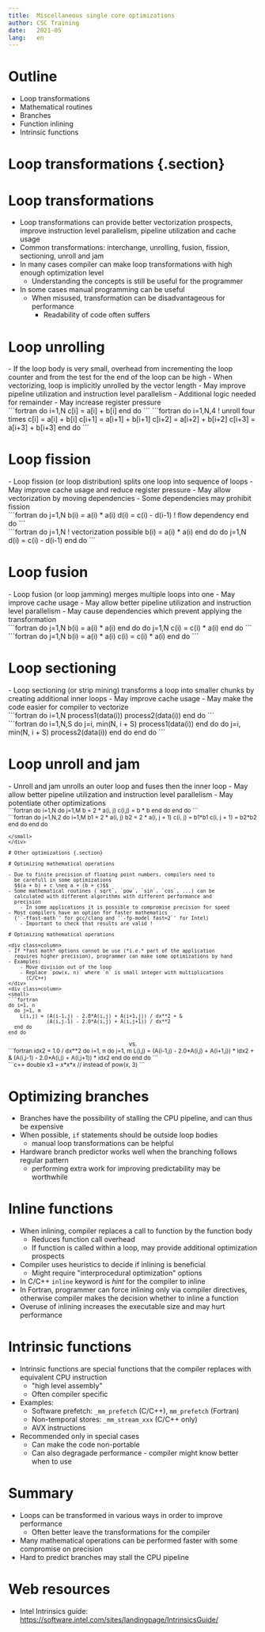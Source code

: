 ```yaml
---
title:  Miscellaneous single core optimizations
author: CSC Training
date:   2021-05
lang:   en
---
```


# Outline

- Loop transformations
- Mathematical routines
- Branches
- Function inlining
- Intrinsic functions

# Loop transformations {.section}

# Loop transformations

- Loop transformations can provide better vectorization prospects, improve 
  instruction level parallelism, pipeline utilization and cache usage
- Common transformations: interchange, unrolling, fusion, fission, sectioning,
  unroll and jam
- In many cases compiler can make loop transformations with high
  enough optimization level
    - Understanding the concepts is still be useful for the programmer
- In some cases manual programming can be useful
    - When misused, transformation can be disadvantageous for performance
        - Readability of code often suffers

# Loop unrolling

<div class=column>
- If the loop body is very small, overhead from incrementing the loop counter
  and from the test for the end of the loop can be high
- When vectorizing, loop is implicitly unrolled by the vector length
- May improve pipeline utilization and instruction level parallelism
- Additional logic needed for remainder
- May increase register pressure

</div>
<div class=column>
```fortran
do i=1,N
  c[i] = a[i] + b[i]
end do
```
```fortran
do i=1,N,4  ! unroll four times
  c[i] = a[i] + b[i]
  c[i+1] = a[i+1] + b[i+1]
  c[i+2] = a[i+2] + b[i+2]
  c[i+3] = a[i+3] + b[i+3]
end do
```
</div>

# Loop fission

<div class=column>
- Loop fission (or loop distribution) splits one loop into sequence of loops
- May improve cache usage and reduce register pressure
- May allow vectorization by moving dependencies 
- Some dependencies may prohibit fission
</div>
<div class=column>
```fortran
do j=1,N
  b(i) = a(i) * a(i)
  d(i) = c(i) - d(i-1)    ! flow dependency
end do
```
<br>
```fortran
do j=1,N  ! vectorization possible
  b(i) = a(i) * a(i)
end do
do j=1,N
  d(i) = c(i) - d(i-1)
end do
```
</div>

# Loop fusion

<div class=column>
- Loop fusion (or loop jamming) merges multiple loops into one
- May improve cache usage 
- May allow better pipeline utilization and instruction level parallelism
- May cause dependencies which prevent applying the transformation
</div>
<div class=column>
```fortran
do j=1,N
  b(i) = a(i) * a(i)
end do
do j=1,N
  c(i) = c(i) * a(i) 
end do
```
<br>
```fortran
do j=1,N
  b(i) = a(i) * a(i)
  c(i) = c(i) * a(i) 
end do
```
</div>

# Loop sectioning

<div class=column>
- Loop sectioning (or strip mining) transforms a loop into smaller chunks by 
  creating additional inner loops
- May improve cache usage
- May make the code easier for compiler to vectorize
</div>
<div class=column>
```fortran
do i=1,N
  process1(data(i))
  process2(data(i))
end do
```
<br>
```fortran
do i=1,N,S
  do j=i, min(N, i + S)
     process1(data(i))
  end do
  do j=i, min(N, i + S)
    process2(data(i))
  end do
end do
```
</div>

# Loop unroll and jam

<div class=column>
- Unroll and jam unrolls an outer loop and fuses then the inner loop 
- May allow better pipeline utilization and instruction level parallelism
- May potentiate other optimizations
</div>
<div class=column>
<small>
```fortran
do i=1,N  
  do j=1,M
    b = 2 * a(i, j) 
	c(i,j) = b * b
  end do
end do
```
<br>
```fortran
do j=1,N,2
  do i=1,M
    b1 = 2 * a(i, j)
	b2 = 2 * a(i, j + 1)
	c(i, j) = b1*b1
	c(i, j + 1) = b2*b2
  end do
end do

```
</small>
</div>

# Other optimizations {.section}

# Optimizing mathematical operations

- Due to finite precision of floating point numbers, compilers need to
  be carefull in some optimizations 
  $$(a + b) + c \neq a + (b + c)$$
- Some mathematical routines (`sqrt`, `pow`, `sin`, `cos`, ...) can be
  calculated with different algorithms with different performance and
  precision
    - In some applications it is possible to compromise precision for speed
- Most compilers have an option for faster mathematics 
  ('`-ffast-math`' for gcc/clang and '`-fp-model fast=2`' for Intel)
    - Important to check that results are valid !
	  
# Optimizing mathematical operations

<div class=column>
- If *fast math* options cannot be use (*i.e.* part of the application 
  requires higher precision), programmer can make some optimizations by hand
- Examples:
    - Move division out of the loop
	- Replace `pow(x, n)` where `n` is small integer with multiplications 
	  (C/C++)
</div>
<div class=column>
<small>
```fortran
do i=1, n
  do j=1, m
    L(i,j) = (A(i-1,j) - 2.0*A(i,j) + A(i+1,j)) / dx**2 + &
             (A(i,j-1) - 2.0*A(i,j) + A(i,j+1)) / dx**2
  end do
end do
```
<center> vs. </center>
```fortran
idx2 = 1.0 / dx**2
do i=1, n
  do j=1, m
    L(i,j) = (A(i-1,j) - 2.0*A(i,j) + A(i+1,j)) * idx2 + &
             (A(i,j-1) - 2.0*A(i,j) + A(i,j+1)) * idx2
  end do
end do
```
<br>
```c++
double x3 = x*x*x  // instead of pow(x, 3)
```
</small>
</div>


# Optimizing branches

- Branches have the possibility of stalling the CPU pipeline, and can thus be 
  expensive
- When possible, `if` statements should be outside loop bodies
    - manual loop transformations can be helpful
- Hardware branch predictor works well when the branching follows 
  regular pattern
    - performing extra work for improving predictability may be worthwhile

# Inline functions

- When inlining, compiler replaces a call to function by the function body
    - Reduces function call overhead
	- If function is called within a loop, may provide additional optimization 
	  prospects
- Compiler uses heuristics to decide if inlining is beneficial
    - Might require "interprocedural optimization" options
- In C/C++ `inline` keyword is *hint* for the compiler to inline
- In Fortran, programmer can force inlining only via compiler directives, 
  otherwise compiler makes the decision whether to inline a function 
- Overuse of inlining increases the executable size and may hurt performance
  
# Intrinsic functions

- Intrinsic functions are special functions that the compiler replaces with 
  equivalent CPU instruction
    - "high level assembly"
	- Often compiler specific
- Examples:
    - Software prefetch: `_mm_prefetch` (C/C++), `mm_prefetch` (Fortran)
	- Non-temporal stores: `_mm_stream_xxx` (C/C++ only)
	- AVX instructions
- Recommended only in special cases
    - Can make the code non-portable
	- Can also degragade performance - compiler might know better when to use

# Summary

- Loops can be transformed in various ways in order to improve
  performance
    - Often better leave the transformations for the compiler
- Many mathematical operations can be performed faster with some
  compromise on precision
- Hard to predict branches may stall the CPU pipeline

# Web resources

- Intel Intrinsics guide: <https://software.intel.com/sites/landingpage/IntrinsicsGuide/>

